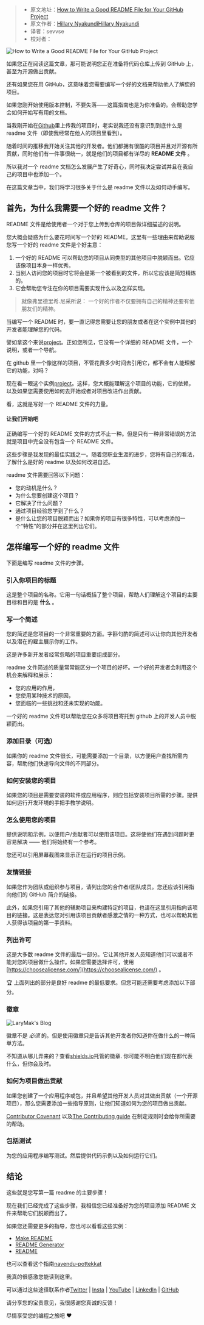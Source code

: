 > -  原文地址：[How to Write a Good README File for Your GitHub Project](https://www.freecodecamp.org/news/how-to-write-a-good-readme-file/)
> -  原文作者：[Hillary NyakundiHillary Nyakundi](https://www.freecodecamp.org/news/author/larymak/)
> -  译者：sevvse
> -  校对者：

![How to Write a Good README File for Your GitHub Project](https://www.freecodecamp.org/news/content/images/size/w2000/2021/04/uide-to-writting-a-good-readme-file--1-.png)

如果您正在阅读这篇文章，那可能说明您正在准备将代码仓库上传到 GitHub 上，甚至为开源做出贡献。

还有如果您在用 GitHub，这意味着您需要编写一个好的文档来帮助他人了解您的项目。

如果您刚开始使用版本控制，不要失落——这篇指南也是为你准备的。会帮助您学会如何开始写有用的文档。

当我刚开始在[Github](https://github.com/larymak)里上传我的项目时，老实说我还没有意识到到底什么是 readme 文件（即使我经常在他人的项目里看到）。

随着时间的推移我开始关注其他的开发者。他们都拥有很酷的项目并且对开源有所贡献，同时他们有一件事很统一，就是他们的项目都有详尽的 **README 文件** 。

所以我对一个 readme 文档怎么发展产生了好奇心，同时我决定尝试并且在我自己的项目中也添加一个。


在这篇文章当中，我们将学习很多关于什么是 readme 文件以及如何动手编写。

## 首先，为什么我需要一个好的 readme 文件？

README 文件是给使用者一个对于您上传到仓库的项目做详细描述的说明。

您大概会疑惑为什么要花时间写一个好的 README。这里有一些理由来帮助说服您写一个好的 readme 文件是个好主意：

1.  一个好的 README 可以帮助您的项目从同类型的其他项目中脱颖而出。它应该像项目本身一样优秀。
2.  当别人访问您的项目时它将会是第一个被看到的文件，所以它应该是简短精炼的。
3.  它会帮助您专注在你的项目需要实现什么以及怎样实现。

> 就像弗里德里希.尼采所说：
> 一个好的作者不仅要拥有自己的精神还要有他朋友们的精神。

当编写一个 README 时，要一直记得您需要让您的朋友或者在这个实例中其他的开发者能理解您的代码。

譬如拿这个来说[project](https://github.com/larymak/GitIntro)。正如您所见，它没有一个详细的 README 文件，一个说明，或者一个导航。

在 github 里一个像这样的项目，不管花费多少时间去引用它，都不会有人能理解它的功能，对吗？

现在看一眼这个实例[project](https://github.com/larymak/Html-Css-Recap)。这样，您大概能理解这个项目的功能，它的依赖，以及如果您需要使用如何去开始或者对项目改进作出贡献。

看，这就是写好一个 README 文件的力量。

#### 让我们开始吧

正确编写一个好的 README 文件的方式不止一种。但是只有一种非常错误的方法就是项目中完全没有包含一个 README 文件。

这些步骤是我发现的最佳实践之一。随着您职业生涯的进步，您将有自己的看法，了解什么是好的 readme 以及如何改进自述。

readme 文件需要回答以下问题：

-  您的动机是什么？
-  为什么您要创建这个项目？
-  它解决了什么问题？
-  通过项目经验您学到了什么？
-  是什么让您的项目脱颖而出？如果你的项目有很多特性，可以考虑添加一个“特性”的部分并在这里列出它们。

## 怎样编写一个好的 readme 文件

下面是编写 readme 文件的步骤。

### 引入你项目的标题

这是整个项目的名称。它用一句话概括了整个项目，帮助人们理解这个项目的主要目标和目的是 **什么** 。

### 写一个简述

您的简述是您项目的一个非常重要的方面。字斟句酌的简述可以让你向其他开发者以及潜在的雇主展示你的工作。

这是许多新开发者经常忽略的项目重要组成部分。

readme 文件简述的质量常常能区分一个项目的好坏。一个好的开发者会利用这个机会来解释和展示：

-  您的应用的作用，
-  您使用某种技术的原因，
-  您面临的一些挑战和还未实现的功能。

一个好的 readme 文件可以帮助您在众多将项目寄托到 github 上的开发人员中脱颖而出。

### 添加目录（可选）

如果你的 readme 文件很长，可能需要添加一个目录，以方便用户查找所需内容，帮助他们快速导向文件的不同部分。

### 如何安装您的项目

如果您的项目是需要安装的软件或应用程序，则应包括安装项目所需的步骤。提供如何运行开发环境的手把手教学说明。

### 怎么使用您的项目

提供说明和示例，以便用户/贡献者可以使用该项目。这将使他们在遇到问题时更容易解决 —— 他们将始终有一个参考。

您还可以引用屏幕截图来显示正在运行的项目示例。

### 友情链接

如果您作为团队或组织参与项目，请列出您的合作者/团队成员。您还应该引用指向他们的 GitHub 简介的链接。

此外，如果您引用了其他的辅助项目来构建特定的项目，也请在这里引用指向该项目的链接。这是表达您对引用该项目贡献者感激之情的一种方式，也可以帮助其他人获得该项目的第一手资料。

### 列出许可

这是大多数 readme 文件的最后一部分。它让其他开发人员知道他们可以或者不能对您的项目做什么操作。如果您需要选择许可，使用[https://choosealicense.com/](https://choosealicense.com/) 。

🏆 上面列出的部分是良好 readme 的最低要求。但您可能还需要考虑添加以下部分。

### 徽章

![LaryMak's Blog](https://img.shields.io/badge/LaryMak's%20Blog-Follow%20Me-blue)

徽章不是 _必须_ 的。但是使用徽章只是告诉其他开发者你知道你在做什么的一种简单方法。

不知道从哪儿弄来的？查看[shields.io](https://shields.io/)托管的徽章. 你可能不明白他们现在都代表什么，但你会及时。

### 如何为项目做出贡献

如果您创建了一个应用程序或包，并且希望其他开发人员对其做出贡献（一个开源项目），那么您需要添加一些指导原则，让他们知道如何为您的项目做出贡献。

 [Contributor Covenant](https://www.contributor-covenant.org/) 以及[The Contributing guide](https://docs.github.com/en/communities/setting-up-your-project-for-healthy-contributions/setting-guidelines-for-repository-contributors) 在制定规则时会给你所需要的帮助。

### 包括测试

为您的应用程序编写测试。然后提供代码示例以及如何运行它们。

## 结论

这些就是您写第一篇 readme 的主要步骤！

现在我们已经完成了这些步骤，我相信您已经准备好为您的项目添加 README 文件来帮助它们脱颖而出了。

如果您还需要更多的指导，您也可以看看这些实例：

-   [Make README](https://www.makeareadme.com/)
-   [README Generator](https://rahuldkjain.github.io/gh-profile-readme-generator/)
-   [README](https://github.com/kefranabg/readme-md-generator)

也可以查看这个指南[navendu-pottekkat](https://github.com/navendu-pottekkat/awesome-readme/blob/master/README-template.md)

我真的很感激您能读到这里。

可以通过这些途径联系作者[Twitter](https://twitter.com/larymak1) | [Insta](https://www.instagram.com/nextgencoders/) | [YouTube](https://www.youtube.com/channel/UCrT1ARRZfLOuf6nc_97eXEg) | [LinkedIn](https://www.linkedin.com/in/hillary-nyakundi-3a64b11ab/) | [GitHub](https://github.com/larymak)

请分享您的宝贵意见，我很感谢您真诚的反馈！

尽情享受您的编程之旅吧 ❤
